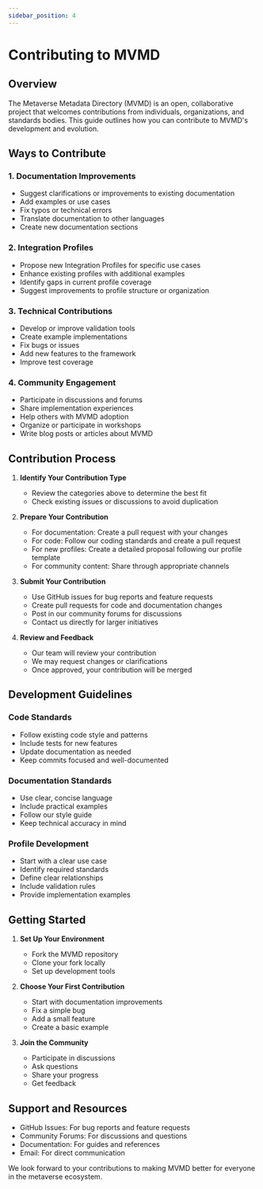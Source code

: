 ```yaml
---
sidebar_position: 4
---
```


# Contributing to MVMD

## Overview

The Metaverse Metadata Directory (MVMD) is an open, collaborative project that welcomes contributions from individuals, organizations, and standards bodies. This guide outlines how you can contribute to MVMD's development and evolution.

## Ways to Contribute

### 1. Documentation Improvements

- Suggest clarifications or improvements to existing documentation
- Add examples or use cases
- Fix typos or technical errors
- Translate documentation to other languages
- Create new documentation sections

### 2. Integration Profiles

- Propose new Integration Profiles for specific use cases
- Enhance existing profiles with additional examples
- Identify gaps in current profile coverage
- Suggest improvements to profile structure or organization

### 3. Technical Contributions

- Develop or improve validation tools
- Create example implementations
- Fix bugs or issues
- Add new features to the framework
- Improve test coverage

### 4. Community Engagement

- Participate in discussions and forums
- Share implementation experiences
- Help others with MVMD adoption
- Organize or participate in workshops
- Write blog posts or articles about MVMD

## Contribution Process

1. **Identify Your Contribution Type**
   - Review the categories above to determine the best fit
   - Check existing issues or discussions to avoid duplication

2. **Prepare Your Contribution**
   - For documentation: Create a pull request with your changes
   - For code: Follow our coding standards and create a pull request
   - For new profiles: Create a detailed proposal following our profile template
   - For community content: Share through appropriate channels

3. **Submit Your Contribution**
   - Use GitHub issues for bug reports and feature requests
   - Create pull requests for code and documentation changes
   - Post in our community forums for discussions
   - Contact us directly for larger initiatives

4. **Review and Feedback**
   - Our team will review your contribution
   - We may request changes or clarifications
   - Once approved, your contribution will be merged

## Development Guidelines

### Code Standards

- Follow existing code style and patterns
- Include tests for new features
- Update documentation as needed
- Keep commits focused and well-documented

### Documentation Standards

- Use clear, concise language
- Include practical examples
- Follow our style guide
- Keep technical accuracy in mind

### Profile Development

- Start with a clear use case
- Identify required standards
- Define clear relationships
- Include validation rules
- Provide implementation examples

## Getting Started

1. **Set Up Your Environment**
   - Fork the MVMD repository
   - Clone your fork locally
   - Set up development tools

2. **Choose Your First Contribution**
   - Start with documentation improvements
   - Fix a simple bug
   - Add a small feature
   - Create a basic example

3. **Join the Community**
   - Participate in discussions
   - Ask questions
   - Share your progress
   - Get feedback

## Support and Resources

- GitHub Issues: For bug reports and feature requests
- Community Forums: For discussions and questions
- Documentation: For guides and references
- Email: For direct communication

We look forward to your contributions to making MVMD better for everyone in the metaverse ecosystem. 